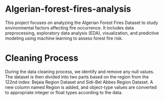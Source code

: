 # Algerian-forest-fires-analysis
This project focuses on analyzing the Algerian Forest Fires Dataset to study environmental factors affecting fire occurrence. It includes data preprocessing, exploratory data analysis (EDA), visualization, and predictive modeling using machine learning to assess forest fire risk.

# Cleaning Process
During the data cleaning process, we identify and remove any null values. The dataset is then divided into two parts based on the region from the 122nd index: Bejaia Region Dataset and Sidi-Bel Abbes Region Dataset. A new column named Region is added, and object-type values are converted to appropriate integer or float types according to the data.
